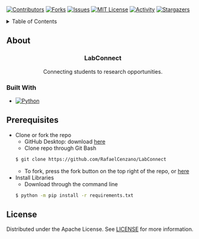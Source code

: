 <!-- PROJECT SHIELDS -->

[![Contributors][contributors-shield]][contributors-url]
[![Forks][forks-shield]][forks-url]
[![Issues][issues-shield]][issues-url]
[![MIT License][license-shield]][license-url]
[![Activity][activity-shield]][activity-url]
[![Stargazers][stars-shield]][stars-url]


<!-- TABLE OF CONTENTS -->
<details>
    <summary> Table of Contents </summary>
    <ol>
        <li>
            <a href="#about"> About the project</a>
            <ul>
                <li><a href="#built-with">Built With</a>
            </ul>
        </li>
        <li>
            <a href="#prerequisites"> Prerequisites</a>
        </li>
        <li>
            <a href="#installation"> Installation</a>
        </li>
        <li>
            <a href="#license"> License</a>
        </li>
    </ol>
</details>


<!-- ABOUT THE PROJECT -->
## About
<div align="center">
    <a href="https://github.com/dinobenj/LabConnect">
<!-- <img src="https://github.com/RafaelCenzano/LabConnect/blob/main/bargeLogo.png" alt="Barge Logo" width="360" height="216"> -->
</a>
<h3 align="center">LabConnect</h3>
<p>Connecting students to research opportunities.</p>
</div>


### Built With

* [![Python][Python.com]][Python-url]


<!-- Getting Started -->
## Prerequisites
 * Clone or fork the repo
    * GitHub Desktop: download [here](https://desktop.github.com/)
    * Clone repo through Git Bash
    ```sh
    $ git clone https://github.com/RafaelCenzano/LabConnect
    ```
    * To fork, press the fork button on the top right of the repo, or [here](https://github.com/RafaelCenzano/LabConnect/fork)
 * Install Libraries 
    * Download through the command line
    ```sh
    $ python -m pip install -r requirements.txt
    ```


## License

Distributed under the Apache License. See [LICENSE](https://github.com/RafaelCenzano/LabConnect/blob/main/LICENSE) for more information.

<!-- https://home.aveek.io/GitHub-Profile-Badges/ -->

<!-- LINKS & IMAGES -->
[contributors-shield]: https://img.shields.io/github/contributors/RafaelCenzano/LabConnect.svg?style=for-the-badge
[contributors-url]: https://github.com/RafaelCenzano/LabConnect/graphs/contributors
[forks-shield]: https://img.shields.io/github/forks/RafaelCenzano/LabConnect.svg?style=for-the-badge
[forks-url]: https://github.com/RafaelCenzano/LabConnect/network/members
[stars-shield]: https://img.shields.io/github/stars/RafaelCenzano/LabConnect.svg?style=for-the-badge
[stars-url]: https://github.com/RafaelCenzano/LabConnect/stargazers
[issues-shield]: https://img.shields.io/github/issues/RafaelCenzano/LabConnect.svg?style=for-the-badge
[issues-url]:  https://github.com/RafaelCenzano/LabConnect/issues
[license-shield]: https://img.shields.io/github/license/RafaelCenzano/LabConnect.svg?style=for-the-badge
[license-url]: https://github.com/RafaelCenzano/LabConnect/blob/master/LICENSE

[activity-shield]: https://img.shields.io/github/last-commit/RafaelCenzano/LabConnect?style=for-the-badge
[activity-url]: https://github.com/RafaelCenzano/LabConnect/activity

[Python.com]: https://img.shields.io/badge/Python-3776AB.svg?style=for-the-badge&logo=Python&logoColor=white
[Python-url]: https://www.python.org/
